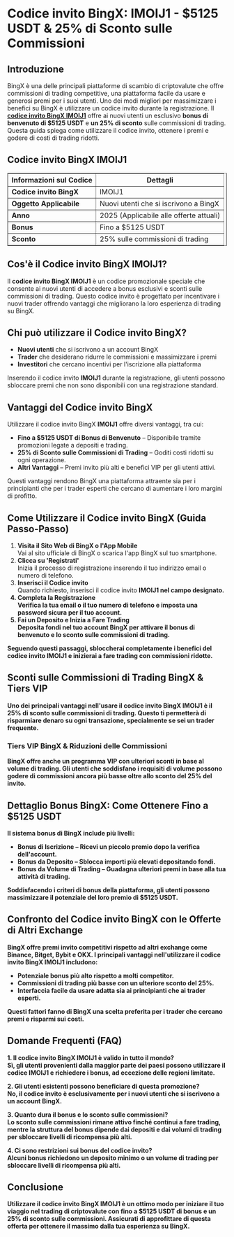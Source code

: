 <!DOCTYPE html>
<html lang="it">
<head>
    <meta charset="UTF-8">
    <meta name="viewport" content="width=device-width, initial-scale=1.0">
    <title>Codice invito BingX: IMOIJ1 - $5125 USDT & 25% di Sconto sulle Commissioni</title>
</head>
<body>

<h1>Codice invito BingX: IMOIJ1 - $5125 USDT & 25% di Sconto sulle Commissioni</h1>

<h2>Introduzione</h2>

<p>BingX è una delle principali piattaforme di scambio di criptovalute che offre commissioni di trading competitive, una piattaforma facile da usare e generosi premi per i suoi utenti. Uno dei modi migliori per massimizzare i benefici su BingX è utilizzare un codice invito durante la registrazione. Il <strong><a href="https://bingx.com/invite/IMOIJ1" target="_blank">codice invito BingX IMOIJ1</a></strong> offre ai nuovi utenti un esclusivo <strong>bonus di benvenuto di $5125 USDT</strong> e <strong>un 25% di sconto</strong> sulle commissioni di trading. Questa guida spiega come utilizzare il codice invito, ottenere i premi e godere di costi di trading ridotti.</p>

<h2>Codice invito BingX IMOIJ1</h2>

<table border="1">
    <tr>
        <th><strong>Informazioni sul Codice</strong></th>
        <th><strong>Dettagli</strong></th>
    </tr>
    <tr>
        <td><strong>Codice invito BingX</strong></td>
        <td>IMOIJ1</td>
    </tr>
    <tr>
        <td><strong>Oggetto Applicabile</strong></td>
        <td>Nuovi utenti che si iscrivono a BingX</td>
    </tr>
    <tr>
        <td><strong>Anno</strong></td>
        <td>2025 (Applicabile alle offerte attuali)</td>
    </tr>
    <tr>
        <td><strong>Bonus</strong></td>
        <td>Fino a $5125 USDT</td>
    </tr>
    <tr>
        <td><strong>Sconto</strong></td>
        <td>25% sulle commissioni di trading</td>
    </tr>
</table>

<h2>Cos'è il Codice invito BingX IMOIJ1?</h2>

<p>Il <strong>codice invito BingX IMOIJ1</strong> è un codice promozionale speciale che consente ai nuovi utenti di accedere a bonus esclusivi e sconti sulle commissioni di trading. Questo codice invito è progettato per incentivare i nuovi trader offrendo vantaggi che migliorano la loro esperienza di trading su BingX.</p>

<h2>Chi può utilizzare il Codice invito BingX?</h2>

<ul>
    <li><strong>Nuovi utenti</strong> che si iscrivono a un account BingX</li>
    <li><strong>Trader</strong> che desiderano ridurre le commissioni e massimizzare i premi</li>
    <li><strong>Investitori</strong> che cercano incentivi per l'iscrizione alla piattaforma</li>
</ul>

<p>Inserendo il codice invito <strong>IMOIJ1</strong> durante la registrazione, gli utenti possono sbloccare premi che non sono disponibili con una registrazione standard.</p>

<h2>Vantaggi del Codice invito BingX</h2>

<p>Utilizzare il codice invito BingX <strong>IMOIJ1</strong> offre diversi vantaggi, tra cui:</p>

<ul>
    <li><strong>Fino a $5125 USDT di Bonus di Benvenuto</strong> – Disponibile tramite promozioni legate a depositi e trading.</li>
    <li><strong>25% di Sconto sulle Commissioni di Trading</strong> – Goditi costi ridotti su ogni operazione.</li>
    <li><strong>Altri Vantaggi</strong> – Premi invito più alti e benefici VIP per gli utenti attivi.</li>
</ul>

<p>Questi vantaggi rendono BingX una piattaforma attraente sia per i principianti che per i trader esperti che cercano di aumentare i loro margini di profitto.</p>

<h2>Come Utilizzare il Codice invito BingX (Guida Passo-Passo)</h2>

<ol>
    <li><strong>Visita il Sito Web di BingX o l'App Mobile</strong><br>Vai al sito ufficiale di BingX o scarica l'app BingX sul tuo smartphone.</li>
    <li><strong>Clicca su 'Registrati'</strong><br>Inizia il processo di registrazione inserendo il tuo indirizzo email o numero di telefono.</li>
    <li><strong>Inserisci il Codice invito</strong><br>Quando richiesto, inserisci il codice invito <strong>IMOIJ1</strong</b> nel campo designato.</li>
    <li><strong>Completa la Registrazione</strong><br>Verifica la tua email o il tuo numero di telefono e imposta una password sicura per il tuo account.</li>
    <li><strong>Fai un Deposito e Inizia a Fare Trading</strong><br>Deposita fondi nel tuo account BingX per attivare il bonus di benvenuto e lo sconto sulle commissioni di trading.</li>
</ol>

<p>Seguendo questi passaggi, sbloccherai completamente i benefici del codice invito <strong>IMOIJ1</strong> e inizierai a fare trading con commissioni ridotte.</p>

<h2>Sconti sulle Commissioni di Trading BingX & Tiers VIP</h2>

<p>Uno dei principali vantaggi nell'usare il codice invito BingX <strong>IMOIJ1</strong> è il <strong>25% di sconto sulle commissioni di trading</strong>. Questo ti permetterà di risparmiare denaro su ogni transazione, specialmente se sei un trader frequente.</p>

<h3>Tiers VIP BingX & Riduzioni delle Commissioni</h3>

<p>BingX offre anche un programma VIP con ulteriori sconti in base al volume di trading. Gli utenti che soddisfano i requisiti di volume possono godere di commissioni ancora più basse oltre allo <strong>sconto del 25%</strong> del invito.</p>

<h2>Dettaglio Bonus BingX: Come Ottenere Fino a $5125 USDT</h2>

<p>Il sistema bonus di BingX include più livelli:</p>

<ul>
    <li><strong>Bonus di Iscrizione</strong> – Ricevi un piccolo premio dopo la verifica dell'account.</li>
    <li><strong>Bonus da Deposito</strong> – Sblocca importi più elevati depositando fondi.</li>
    <li><strong>Bonus da Volume di Trading</strong> – Guadagna ulteriori premi in base alla tua attività di trading.</li>
</ul>

<p>Soddisfacendo i criteri di bonus della piattaforma, gli utenti possono massimizzare il potenziale del loro premio di $5125 USDT.</p>

<h2>Confronto del Codice invito BingX con le Offerte di Altri Exchange</h2>

<p>BingX offre premi invito competitivi rispetto ad altri exchange come Binance, Bitget, Bybit e OKX. I principali vantaggi nell'utilizzare il <strong>codice invito BingX IMOIJ1</strong> includono:</p>

<ul>
    <li>Potenziale bonus più alto rispetto a molti competitor.</li>
    <li>Commissioni di trading più basse con un ulteriore <strong>sconto del 25%</strong>.</li>
    <li>Interfaccia facile da usare adatta sia ai principianti che ai trader esperti.</li>
</ul>

<p>Questi fattori fanno di BingX una scelta preferita per i trader che cercano premi e risparmi sui costi.</p>

<h2>Domande Frequenti (FAQ)</h2>

<p><strong>1. Il codice invito BingX IMOIJ1 è valido in tutto il mondo?</strong><br>Sì, gli utenti provenienti dalla maggior parte dei paesi possono utilizzare il codice IMOIJ1 e richiedere i bonus, ad eccezione delle regioni limitate.</p>

<p><strong>2. Gli utenti esistenti possono beneficiare di questa promozione?</strong><br>No, il codice invito è esclusivamente per i nuovi utenti che si iscrivono a un account BingX.</p>

<p><strong>3. Quanto dura il bonus e lo sconto sulle commissioni?</strong><br>Lo sconto sulle commissioni rimane attivo finché continui a fare trading, mentre la struttura del bonus dipende dai depositi e dai volumi di trading per sbloccare livelli di ricompensa più alti.</p>

<p><strong>4. Ci sono restrizioni sui bonus del codice invito?</strong><br>Alcuni bonus richiedono un deposito minimo o un volume di trading per sbloccare livelli di ricompensa più alti.</p>

<h2>Conclusione</h2>

<p>Utilizzare il codice invito BingX <strong>IMOIJ1</strong> è un ottimo modo per iniziare il tuo viaggio nel trading di criptovalute con fino a <strong>$5125 USDT</strong> di bonus e <strong>un 25% di sconto sulle commissioni</strong>. Assicurati di approfittare di questa offerta per ottenere il massimo dalla tua esperienza su BingX.</p>

</body>
</html>
